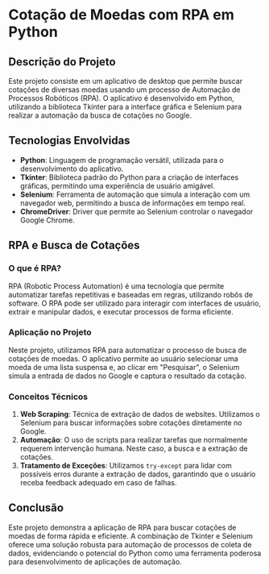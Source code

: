 # Cotação de Moedas com RPA em Python

## Descrição do Projeto

Este projeto consiste em um aplicativo de desktop que permite buscar cotações de diversas moedas usando um processo de Automação de Processos Robóticos (RPA). O aplicativo é desenvolvido em Python, utilizando a biblioteca Tkinter para a interface gráfica e Selenium para realizar a automação da busca de cotações no Google.

## Tecnologias Envolvidas

- **Python**: Linguagem de programação versátil, utilizada para o desenvolvimento do aplicativo.
- **Tkinter**: Biblioteca padrão do Python para a criação de interfaces gráficas, permitindo uma experiência de usuário amigável.
- **Selenium**: Ferramenta de automação que simula a interação com um navegador web, permitindo a busca de informações em tempo real.
- **ChromeDriver**: Driver que permite ao Selenium controlar o navegador Google Chrome.

## RPA e Busca de Cotações

### O que é RPA?

RPA (Robotic Process Automation) é uma tecnologia que permite automatizar tarefas repetitivas e baseadas em regras, utilizando robôs de software. O RPA pode ser utilizado para interagir com interfaces de usuário, extrair e manipular dados, e executar processos de forma eficiente.

### Aplicação no Projeto

Neste projeto, utilizamos RPA para automatizar o processo de busca de cotações de moedas. O aplicativo permite ao usuário selecionar uma moeda de uma lista suspensa e, ao clicar em "Pesquisar", o Selenium simula a entrada de dados no Google e captura o resultado da cotação.

### Conceitos Técnicos

1. **Web Scraping**: Técnica de extração de dados de websites. Utilizamos o Selenium para buscar informações sobre cotações diretamente no Google.
2. **Automação**: O uso de scripts para realizar tarefas que normalmente requerem intervenção humana. Neste caso, a busca e a extração de cotações.
3. **Tratamento de Exceções**: Utilizamos `try-except` para lidar com possíveis erros durante a extração de dados, garantindo que o usuário receba feedback adequado em caso de falhas.

## Conclusão

Este projeto demonstra a aplicação de RPA para buscar cotações de moedas de forma rápida e eficiente. A combinação de Tkinter e Selenium oferece uma solução robusta para automação de processos de coleta de dados, evidenciando o potencial do Python como uma ferramenta poderosa para desenvolvimento de aplicações de automação.
